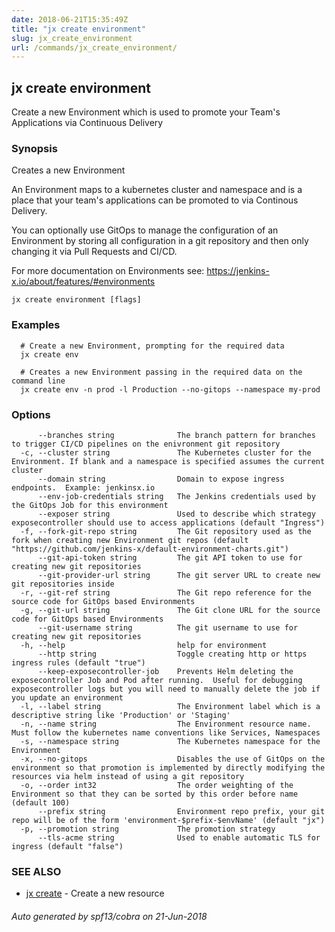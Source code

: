 ```yaml
---
date: 2018-06-21T15:35:49Z
title: "jx create environment"
slug: jx_create_environment
url: /commands/jx_create_environment/
---
```

## jx create environment

Create a new Environment which is used to promote your Team's Applications via Continuous Delivery

### Synopsis

Creates a new Environment
  
An Environment maps to a kubernetes cluster and namespace and is a place that your team's applications can be promoted to via Continous Delivery. 

You can optionally use GitOps to manage the configuration of an Environment by storing all configuration in a git repository and then only changing it via Pull Requests and CI/CD. 

For more documentation on Environments see: https://jenkins-x.io/about/features/#environments

```
jx create environment [flags]
```

### Examples

```
  # Create a new Environment, prompting for the required data
  jx create env
  
  # Creates a new Environment passing in the required data on the command line
  jx create env -n prod -l Production --no-gitops --namespace my-prod
```

### Options

```
      --branches string              The branch pattern for branches to trigger CI/CD pipelines on the enivronment git repository
  -c, --cluster string               The Kubernetes cluster for the Environment. If blank and a namespace is specified assumes the current cluster
      --domain string                Domain to expose ingress endpoints.  Example: jenkinsx.io
      --env-job-credentials string   The Jenkins credentials used by the GitOps Job for this environment
      --exposer string               Used to describe which strategy exposecontroller should use to access applications (default "Ingress")
  -f, --fork-git-repo string         The Git repository used as the fork when creating new Environment git repos (default "https://github.com/jenkins-x/default-environment-charts.git")
      --git-api-token string         The git API token to use for creating new git repositories
      --git-provider-url string      The git server URL to create new git repositories inside
  -r, --git-ref string               The Git repo reference for the source code for GitOps based Environments
  -g, --git-url string               The Git clone URL for the source code for GitOps based Environments
      --git-username string          The git username to use for creating new git repositories
  -h, --help                         help for environment
      --http string                  Toggle creating http or https ingress rules (default "true")
      --keep-exposecontroller-job    Prevents Helm deleting the exposecontroller Job and Pod after running.  Useful for debugging exposecontroller logs but you will need to manually delete the job if you update an environment
  -l, --label string                 The Environment label which is a descriptive string like 'Production' or 'Staging'
  -n, --name string                  The Environment resource name. Must follow the kubernetes name conventions like Services, Namespaces
  -s, --namespace string             The Kubernetes namespace for the Environment
  -x, --no-gitops                    Disables the use of GitOps on the environment so that promotion is implemented by directly modifying the resources via helm instead of using a git repository
  -o, --order int32                  The order weighting of the Environment so that they can be sorted by this order before name (default 100)
      --prefix string                Environment repo prefix, your git repo will be of the form 'environment-$prefix-$envName' (default "jx")
  -p, --promotion string             The promotion strategy
      --tls-acme string              Used to enable automatic TLS for ingress (default "false")
```

### SEE ALSO

* [jx create](/commands/jx_create/)	 - Create a new resource

###### Auto generated by spf13/cobra on 21-Jun-2018
